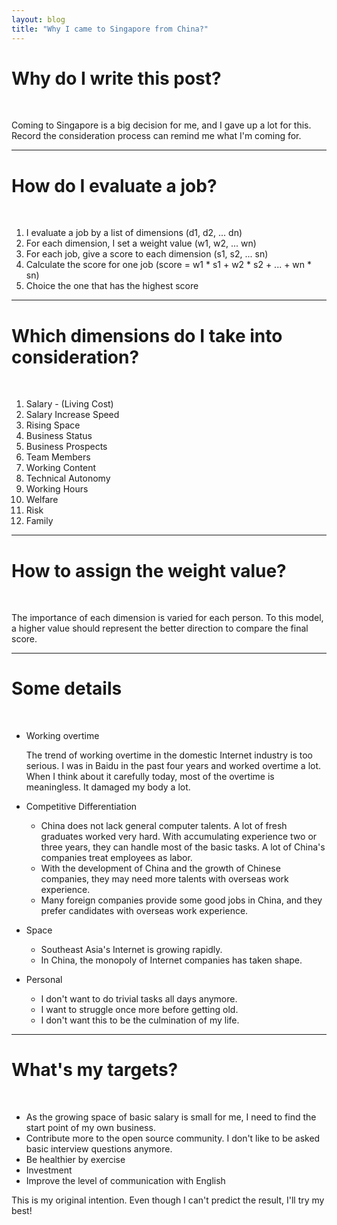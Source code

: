 ```yaml
---
layout: blog
title: "Why I came to Singapore from China?"
---
```


# Why do I write this post?

<br />

Coming to Singapore is a big decision for me, and I gave up a lot for this. Record the consideration process can remind me what I'm coming for.

---

# How do I evaluate a job?

<br />

1. I evaluate a job by a list of dimensions (d1, d2, ... dn)
1. For each dimension, I set a weight value (w1, w2, ... wn)
1. For each job, give a score to each dimension (s1, s2, ... sn)
1. Calculate the score for one job (score = w1 \* s1 + w2 \* s2 + ... + wn \* sn)
1. Choice the one that has the highest score

---

# Which dimensions do I take into consideration?

<br />

1. Salary - (Living Cost)
1. Salary Increase Speed
1. Rising Space
1. Business Status
1. Business Prospects
1. Team Members
1. Working Content
1. Technical Autonomy
1. Working Hours
1. Welfare
1. Risk
1. Family

---

# How to assign the weight value?

<br />

The importance of each dimension is varied for each person. To this model, a higher value should represent the better direction to compare the final score.

---

# Some details

<br />

- Working overtime

  The trend of working overtime in the domestic Internet industry is too serious. I was in Baidu in the past four years and worked overtime a lot. When I think about it carefully today, most of the overtime is meaningless. It damaged my body a lot.

- Competitive Differentiation
  - China does not lack general computer talents. A lot of fresh graduates worked very hard. With accumulating experience two or three years, they can handle most of the basic tasks. A lot of China's companies treat employees as labor.
  - With the development of China and the growth of Chinese companies, they may need more talents with overseas work experience.
  - Many foreign companies provide some good jobs in China, and they prefer candidates with overseas work experience.

- Space
  - Southeast Asia's Internet is growing rapidly.
  - In China, the monopoly of Internet companies has taken shape.

- Personal
  - I don't want to do trivial tasks all days anymore.
  - I want to struggle once more before getting old.
  - I don't want this to be the culmination of my life.

---

# What's my targets?

<br />

- As the growing space of basic salary is small for me, I need to find the start point of my own business.
- Contribute more to the open source community. I don't like to be asked basic interview questions anymore.
- Be healthier by exercise
- Investment
- Improve the level of communication with English


This is my original intention. Even though I can't predict the result,  I'll try my best!
